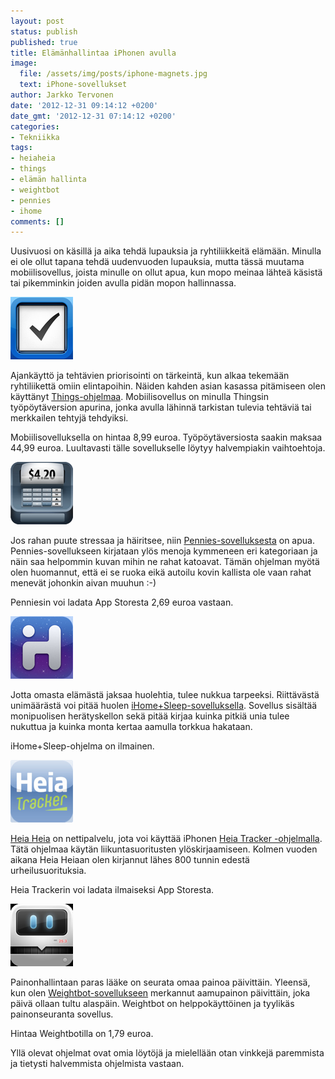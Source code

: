 ```yaml
---
layout: post
status: publish
published: true
title: Elämänhallintaa iPhonen avulla
image:
  file: /assets/img/posts/iphone-magnets.jpg
  text: iPhone-sovellukset
author: Jarkko Tervonen
date: '2012-12-31 09:14:12 +0200'
date_gmt: '2012-12-31 07:14:12 +0200'
categories:
- Tekniikka
tags:
- heiaheia
- things
- elämän hallinta
- weightbot
- pennies
- ihome
comments: []
---
```

Uusivuosi on käsillä ja aika tehdä lupauksia ja ryhtiliikkeitä elämään. Minulla ei ole ollut tapana tehdä uudenvuoden lupauksia, mutta tässä muutama mobiilisovellus, joista minulle on ollut apua, kun mopo meinaa lähteä käsistä tai pikemminkin joiden avulla pidän mopon hallinnassa.

<amp-img src="/assets/img/posts/icon-things.png" alt="Things-ikoni" width="4" height="3" layout="responsive">
  <noscript><img src="/assets/img/posts/icon-things.png" alt="Things-ikoni" /></noscript>
</amp-img>

Ajankäyttö ja tehtävien priorisointi on tärkeintä, kun alkaa tekemään ryhtiliikettä omiin elintapoihin. Näiden kahden asian kasassa pitämiseen olen käyttänyt [Things-ohjelmaa](https://itunes.apple.com/en/app/things/id284971781). Mobiilisovellus on minulla Thingsin työpöytäversion apurina, jonka avulla lähinnä tarkistan tulevia tehtäviä tai merkkailen tehtyjä tehdyiksi.

Mobiilisovelluksella on hintaa 8,99 euroa. Työpöytäversiosta saakin maksaa 44,99 euroa. Luultavasti tälle sovellukselle löytyy halvempiakin vaihtoehtoja.

<amp-img src="/assets/img/posts/icon-pennies.png" alt="Pennies-ikoni" width="4" height="3" layout="responsive">
  <noscript><img src="/assets/img/posts/icon-pennies.png" alt="Pennies-ikoni" /></noscript>
</amp-img>

Jos rahan puute stressaa ja häiritsee, niin [Pennies-sovelluksesta](https://itunes.apple.com/fi/app/pennies/id287129922) on apua. Pennies-sovellukseen kirjataan ylös menoja kymmeneen eri kategoriaan ja näin saa helpommin kuvan mihin ne rahat katoavat. Tämän ohjelman myötä olen huomannut, että ei se ruoka eikä autoilu kovin kallista ole vaan rahat menevät johonkin aivan muuhun :-)

Penniesin voi ladata App Storesta 2,69 euroa vastaan.

<amp-img src="/assets/img/posts/icon-ihome-sleep.png" alt="iHome+Sleep-ikoni" width="4" height="3" layout="responsive">
  <noscript><img src="/assets/img/posts/icon-ihome-sleep.png" alt="iHome+Sleep-ikoni" /></noscript>
</amp-img>

Jotta omasta elämästä jaksaa huolehtia, tulee nukkua tarpeeksi. Riittävästä unimäärästä voi pitää huolen [iHome+Sleep-sovelluksella](https://itunes.apple.com/us/app/ihome+sleep-alarm-clock-app/id346249053). Sovellus sisältää monipuolisen herätyskellon sekä pitää kirjaa kuinka pitkiä unia tulee nukuttua ja kuinka monta kertaa aamulla torkkua hakataan.

iHome+Sleep-ohjelma on ilmainen.

<amp-img src="/assets/img/posts/icon-heiatracker.png" alt="Heia Tracker -ikoni" width="4" height="3" layout="responsive">
  <noscript><img src="/assets/img/posts/icon-heiatracker.png" alt="Heia Tracker -ikoni" /></noscript>
</amp-img>

[Heia Heia](http://www.heiaheia.com/) on nettipalvelu, jota voi käyttää iPhonen [Heia Tracker -ohjelmalla](https://itunes.apple.com/fi/app/heia-tracker/id433141323). Tätä ohjelmaa käytän liikuntasuoritusten ylöskirjaamiseen. Kolmen vuoden aikana Heia Heiaan olen kirjannut lähes 800 tunnin edestä urheilusuorituksia.

Heia Trackerin voi ladata ilmaiseksi App Storesta.

<amp-img src="/assets/img/posts/icon-weightbot.png" alt="Weightbot-ikoni" width="4" height="3" layout="responsive">
  <noscript><img src="/assets/img/posts/icon-weightbot.png" alt="Weightbot-ikoni" /></noscript>
</amp-img>

Painonhallintaan paras lääke on seurata omaa painoa päivittäin. Yleensä, kun olen [Weightbot-sovellukseen](https://itunes.apple.com/us/app/weightbot-track-your-weight/id293642937) merkannut aamupainon päivittäin, joka päivä ollaan tultu alaspäin. Weightbot on helppokäyttöinen ja tyylikäs painonseuranta sovellus.

Hintaa Weightbotilla on 1,79 euroa.

Yllä olevat ohjelmat ovat omia löytöjä ja mielellään otan vinkkejä paremmista ja tietysti halvemmista ohjelmista vastaan.
